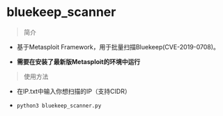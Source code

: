 # bluekeep_scanner

> 简介

- 基于Metasploit Framework，用于批量扫描Bluekeep(CVE-2019-0708)。

- **需要在安装了最新版Metasploit的环境中运行**

> 使用方法

- 在IP.txt中输入你想扫描的IP（支持CIDR）

- `python3 bluekeep_scanner.py`
